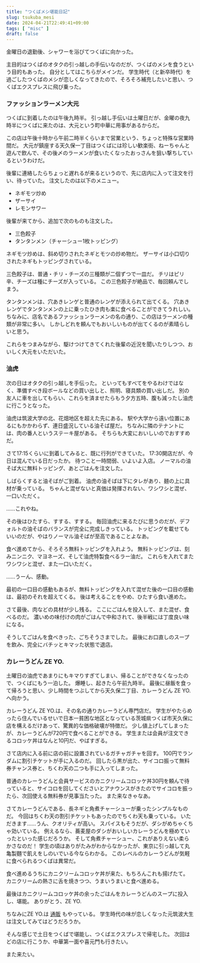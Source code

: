```yaml
---
title: "つくばメシ堪能日記"
slug: tsukuba_mesi
date: 2024-04-21T22:49:41+09:00
tags: [ "misc" ]
draft: false
---
```


金曜日の退勤後、シャワーを浴びてつくばに向かった。

主目的はつくばのオタクの引っ越しの手伝いなのだが、つくばのメシを食うという目的もあった。
自分としてはこちらがメインだ。
学生時代（と新卒時代）を過ごしたつくばのメシが恋しくなってきたので、そろそろ補充したいと思い、つくばエクスプレスに飛び乗った。

### ファッションラーメン大元

つくばに到着したのは午後九時半。
引っ越し手伝いは土曜日だが、金曜の夜九時半につくばに来たのは、大元という町中華に用事があるからだ。

この店は午後十時から午前二時半くらいまで営業という、ちょっと特殊な営業時間だ。
大元が鎮座する天久保一丁目はつくばには珍しい歓楽街、ねーちゃんと遊んで飲んで、その後〆のラーメンが食いたくなったおっさんを狙い撃ちしているというわけだ。

後輩に連絡したらちょっと遅れるが来るというので、先に店内に入って注文を行い、待っていた。
注文したのは以下のメニュー。

- ネギモツ炒め
- ザーサイ
- レモンサワー

後輩が来てから、追加で次のものも注文した。

- 三色餃子
- タンタンメン（チャーシュー1枚トッピング）

ネギモツ炒めは、斜め切りされたネギとモツの炒め物だ。
ザーサイは小口切りされたネギもトッピングされている。

三色餃子は、普通・チリ・チーズの三種類が二個ずつで一皿だ。
チリはピリ辛、チーズは種にチーズが入っている。
この三色餃子が絶品で、毎回頼んでしまう。

タンタンメンは、穴あきレンゲと普通のレンゲが添えられて出てくる。
穴あきレンゲでタンタンメンの上に乗ったひき肉も楽に食べることができてうれしい。
ちなみに、店名であるファッションラーメンの名の通り、この店はラーメンの種類が非常に多い。
しかしどれを頼んでもおいしいものが出てくるのが素晴らしいと思う。

これらをつまみながら、駆けつけてきてくれた後輩の近況を聞いたりしつつ、おいしく大元をいただいた。

### 油虎

次の日はオタクの引っ越しを手伝った。
といってもすべてをやるわけではなく、準備すべき段ボールなどの買い出しと、照明、寝具類の買い出しだ。
別の友人に車を出してもらい、これらを済ませたらもう夕方五時、腹も減ったし油虎に行こうとなった。

油虎は筑波大学の北、花畑地区を超えた先にある。
駅や大学から遠い位置にあるにもかかわらず、連日盛況している油そば屋だ。
ちなみに隣のテナントには、肉の番人というステーキ屋がある。
そちらも大変においしいのでおすすめだ。

さて17:15くらいに到着してみると、既に行列ができていた。
17:30開店だが、今日は混んでいる日だったか。
待つこと一時間弱、いよいよ入店。
ノーマルの油そば大に無料トッピング、あとごはんを注文した。

しばらくすると油そばがご到着。
油虎の油そばは下にタレがあり、麺の上に具材が乗っている。
ちゃんと混ぜないと真価は発揮されない、ワシワシと混ぜ、一口いただく。

……これやね。

その後はひたすら、すする、すする。
毎回油虎に来るたびに思うのだが、デフォルトの油そばのバランスが完全に完成しきっている。
トッピングを載せてもいいのだが、やはりノーマル油そばが至高であることよなあ。

食べ進めてから、そろそろ無料トッピングを入れよう。
無料トッピングは、刻みニンニク、マヨネーズ、そして油虎特製食べるラー油だ。
これらを入れてまたワシワシと混ぜ、また一口いただく。

……うーん、感動。

最初の一口目の感動もあるが、無料トッピングを入れて混ぜた後の一口目の感動は、最初のそれを超えてくる。
後は考えることをやめ、ひたすら食い進めた。

さて最後、肉などの具材が少し残る。
ここにごはんを投入して、また混ぜ、食べるのだ。
濃いめの味付けの肉がごはんで中和されて、後半戦には丁度良い味になる。

そうしてごはんを食べきった、ごちそうさまでした。
最後にお口直しのスープを飲み、完全にバチッとキマッた状態で退店。

### カレーうどん ZE YO.

土曜日の油虎であまりにもキマりすぎてしまい、帰ることができなくなったので、つくばにもう一泊した。
爆睡し、起きたら午前九時半。
最後に昼飯を食って帰ろうと思い、少し時間をつぶしてから天久保二丁目、カレーうどん ZE YO.へ向かう。

カレーうどん ZE YO.は、その名の通りカレーうどん専門店だ。
学生がやたらめったら住んでいるせいで日本一貧困な地区となっている茨城県つくば市天久保に店を構えるだけあって、驚異的な価格破壊が特徴だ。
少し値上げしてしまったが、カレーうどんが720円で食べることができる。
学生または会員が注文できるコロッケ丼はなんと10円だ、やばすぎる。

さて店内に入る前に店の前に設置されているガチャガチャを回す。
100円でランダムに割引チケットが手に入るのだ。
回したら黒が出た、サイコロ振って無料券チャンス券と、ちくわ天の二つも手に入ってしまった。

普通のカレーうどんと会員サービスのカニクリームコロッケ丼30円を頼んで待っていると、サイコロを回してくださいとアナウンスがきたのでサイコロを振ったら、次回使える無料券が見事当たった。
また来なきゃなあ。

さてカレーうどんである、長ネギと角煮チャーシューが乗ったシンプルなものだ。
今回はちくわ天の割引チケットもあったのでちくわ天も乗っている。
いただきます……うん、クオリティが高い。
スパイスもそうだが、ダシがめちゃくちゃ効いている。
例えるなら、蕎麦屋のダシがおいしいカレーうどんを極めていったといった感じだろうか。
そして角煮チャーシュー、これがありえない柔らかさなのだ！
学生の頃はありがたみがわからなかったが、東京に引っ越して丸亀製麵で飢えをしのいでいる今ならわかる。
このレベルのカレーうどんが気軽に食べられるつくばは異常だ。

食べ進めるうちにカニクリームコロッケ丼が来た、もちろんこれも揚げたて。
カニクリームの熱さに舌を焼きつつ、うまいうまいと食べ進める。

最後はカニクリームコロッケ丼の余ったごはんをカレーうどんのスープに投入し、堪能。
ありがとう、ZE YO.

ちなみにZE YO.は [通販](https://zeyo298.stores.jp/) もやっている。
学生時代の味が恋しくなった元筑波大生は注文してみてはどうだろうか。

そんな感じで土日をつくばで堪能し、つくばエクスプレスで帰宅した。
次回はどの店に行こうか、中華第一面や喜元門も行きたい。

また来たい。
